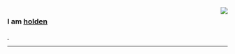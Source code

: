<img align="right" style="pointer-events:none;" src="https://github-readme-stats.vercel.app/api?username=DDDHL&show_icons=true&icon_color=E65A65&text_color=adbac7&bg_color=2d333b&hide_title=true&hide_border=true" />
 
### I am <b><a target="_blank" href="https://blog.csdn.net/DDDHL_">holden</a></b>
 
<a href="https://blog.csdn.net/DDDHL_">
    <img src="https://img.shields.io/badge/CSDN Page View-150K-E65A65.svg" alt="" title="DDDHL的csdn" />
</a>
 
<a href="https://gitee.com/donghe-li">
    <img src="https://img.shields.io/badge/Gitee View-6-blue.svg" alt="" title="DDDHL的gitee" />
</a>
 
---
